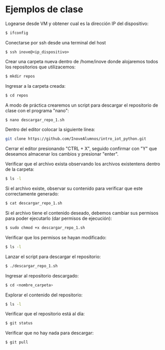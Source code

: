 # Ejemplos de clase

Logearse desde VM y obtener cual es la dirección IP del dispositivo:
```sh
$ ifconfig
```

Conectarse por ssh desde una terminal del host
```
$ ssh inove@<ip_dispositivo>
```

Crear una carpeta nueva dentro de /home/inove donde alojaremos todos los repositorios que utilizacemos:
```sh
$ mkdir repos
```

Ingresar a la carpeta creada:
```sh
$ cd repos
```

A modo de práctica crearemos un script para descargar el repositorio de clase con el programa "nano":
```sh
$ nano descargar_repo_1.sh
```

Dentro del editor colocar la siguiente línea:
```sh
git clone https://github.com/InoveAlumnos/intro_iot_python.git
```

Cerrar el editor presionando "CTRL + X", seguido confirmar con "Y" que deseamos almacenar los cambios y presionar "enter".

Verificar que el archivo exista observando los archivos existentens dentro de la carpeta:
```sh
$ ls -l
```

Si el archivo existe, observar su contenido para verificar que este correctamente generado:
```sh
$ cat descargar_repo_1.sh
```

Si el archivo tiene el contenido deseado, debemos cambiar sus permisos para poder ejecutarlo (dar permisos de ejecución):
```sh
$ sudo chmod +x descargar_repo_1.sh
```

Verificar que los permisos se hayan modificado:
```sh
$ ls -l
```

Lanzar el script para descargar el repositorio:
```sh
$ ./descargar_repo_1.sh
```

Ingresar al repositorio descargado:
```sh
$ cd <nombre_carpeta>
```

Explorar el contenido del repositorio:
```sh
$ ls -l
```

Verificar que el repositorio está al día:
```sh
$ git status
```

Verificar que no hay nada para descargar:
```sh
$ git pull
```
